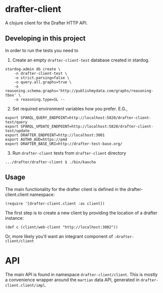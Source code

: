 # drafter-client

A clojure client for the Drafter HTTP API.

## Developing in this project

In order to run the tests you need to

1. Create an empty `drafter-client-test` database created in stardog.
```shell
stardog-admin db create \
    -n drafter-client-test \
    -o strict.parsing=false \
    -o query.all.graphs=true \
    -o reasoning.schema.graphs='http://publishmydata.com/graphs/reasoning-tbox' \
    -o reasoning.type=SL --
```

2. Set required environment variables how you prefer. E.G.,

``` shell
export SPARQL_QUERY_ENDPOINT=http://localhost:5820/drafter-client-test/query
export SPARQL_UPDATE_ENDPOINT=http://localhost:5820/drafter-client-test/update
export DRAFTER_ENDPOINT=http://localhost:3001
export AUTH0_AUD=https://pmd
export DRAFTER_BASE_URI=http://drafter-test-base.org/
```

3. Run `drafter-client` tests from `drafter-client` directory

``` shell
.../drafter/drafter-client $ ./bin/kaocha
```

## Usage

The main functionality for the drafter client is defined in the drafter-client.client namespace:

    (require '[drafter-client.client :as client])

The first step is to create a new client by providing the location of a drafter instance:

    (def c (client/web-client "http://localhost:3002"))

Or, more likely you'll want an integrant component of `:drafter-client/client`

# API

The main API is found in namespace `drafter-client/client`. This is mostly a
convenience wrapper around the `martian` data API, generated in
`drafter-client.client/impl`.
